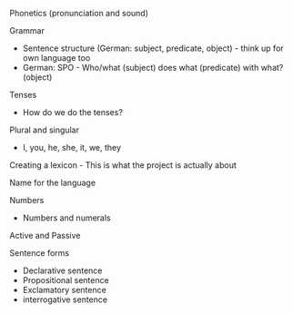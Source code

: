 Phonetics (pronunciation and sound)

Grammar
- Sentence structure (German: subject, predicate, object) - think up for own language too
- German: SPO - Who/what (subject) does what (predicate) with what? (object)

Tenses
- How do we do the tenses?

Plural and singular
- I, you, he, she, it, we, they

Creating a lexicon - This is what the project is actually about

Name for the language

Numbers
- Numbers and numerals

Active and Passive

Sentence forms
- Declarative sentence
- Propositional sentence
- Exclamatory sentence
- interrogative sentence 

